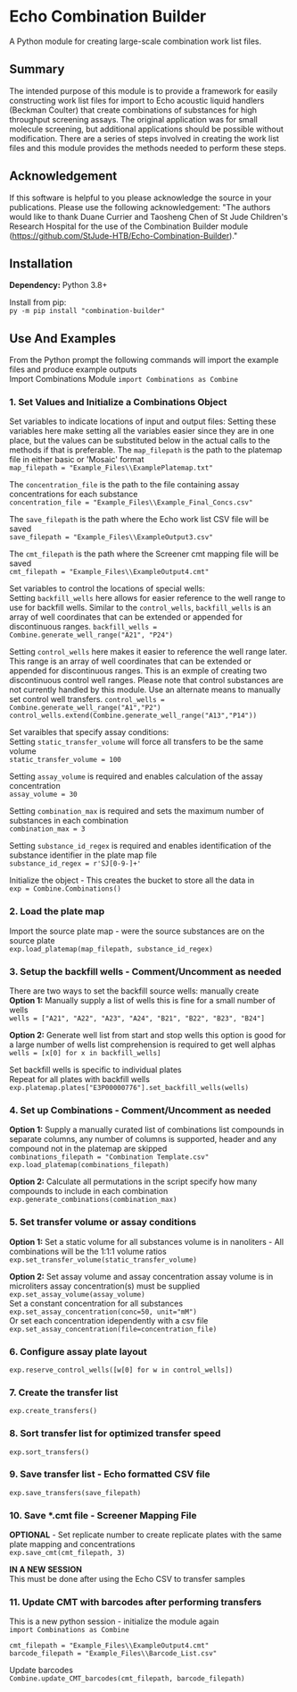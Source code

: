# Echo Combination Builder #
A Python module for creating large-scale combination work list files.


## Summary ##
The intended purpose of this module is to provide a framework for easily constructing work list files for import to Echo acoustic liquid handlers (Beckman Coulter) that create combinations of substances for high throughput screening assays.  The original application was for small molecule screening, but additional applications should be possible without modification.  There are a series of steps involved in creating the work list files and this module provides the methods needed to perform these steps.


## Acknowledgement ##
If this software is helpful to you please acknowledge the source in your publications.  Please use the following acknowledgement:
"The authors would like to thank Duane Currier and Taosheng Chen of St Jude Children's Research Hospital for the use of the Combination Builder module (https://github.com/StJude-HTB/Echo-Combination-Builder)."


## Installation ##
**Dependency:** Python 3.8+

Install from pip:  
`py -m pip install "combination-builder"`  

## Use And Examples ##
From the Python prompt the following commands will import the example files and produce example outputs  
Import Combinations Module
`import Combinations as Combine`


### 1. Set Values and Initialize a Combinations Object ###
Set variables to indicate locations of input and output files:
Setting these variables here make setting all the variables easier since they are in one place, but the values can be substituted below in the actual calls to the methods if that is preferable.
The `map_filepath` is the path to the platemap file in either basic or 'Mosaic' format    
`map_filepath = "Example_Files\\ExamplePlatemap.txt"`  
  
The `concentration_file` is the path to the file containing assay concentrations for each substance  
`concentration_file = "Example_Files\\Example_Final_Concs.csv"`  
  
The `save_filepath` is the path where the Echo work list CSV file will be saved  
`save_filepath = "Example_Files\\ExampleOutput3.csv"`  
  
The `cmt_filepath` is the path where the Screener cmt mapping file will be saved  
`cmt_filepath = "Example_Files\\ExampleOutput4.cmt"`  
  
Set variables to control the locations of special wells:  
Setting `backfill_wells` here allows for easier reference to the well range to use for backfill wells.  Similar to the `control_wells`, `backfill_wells` is an array of well coordinates that can be extended or appended for discontinuous ranges.
`backfill_wells = Combine.generate_well_range("A21", "P24")`  
  
Setting `control_wells` here makes it easier to reference the well range later.  This range is an array of well coordinates that can be extended or appended for discontinuous ranges.  This is an exmple of creating two discontinuous control well ranges.  Please note that control substances are not currently handled by this module.  Use an alternate means to manually set control well transfers.
`control_wells = Combine.generate_well_range("A1","P2")`  
`control_wells.extend(Combine.generate_well_range("A13","P14"))`  

Set varaibles that specify assay conditions:  
Setting `static_transfer_volume` will force all transfers to be the same volume  
`static_transfer_volume = 100`  
  
Setting `assay_volume` is required and enables calculation of the assay concentration  
`assay_volume = 30`  
  
Setting `combination_max` is required and sets the maximum number of substances in each combination  
`combination_max = 3`  
  
Setting `substance_id_regex` is required and enables identification of the substance identifier in the plate map file  
`substance_id_regex = r'SJ[0-9-]+'`  

Initialize the object - This creates the bucket to store all the data in  
`exp = Combine.Combinations()`  

### 2. Load the plate map ###
Import the source plate map - were the source substances are on the source plate  
`exp.load_platemap(map_filepath, substance_id_regex)`  


### 3. Setup the backfill wells - Comment/Uncomment as needed
There are two ways to set the backfill source wells: manually create  
**Option 1:** Manually supply a list of wells this is fine for a small number of wells  
`wells = ["A21", "A22", "A23", "A24", "B21", "B22", "B23", "B24"]`  

**Option 2:** Generate well list from start and stop wells this option is good for a large number of wells list comprehension is required to get well alphas  
`wells = [x[0] for x in backfill_wells]`  

Set backfill wells is specific to individual plates  
Repeat for all plates with backfill wells  
`exp.platemap.plates["E3P00000776"].set_backfill_wells(wells)`  

### 4. Set up Combinations - Comment/Uncomment as needed
**Option 1:** Supply a manually curated list of combinations list compounds in separate columns, any number of columns is supported, header and any compound not in the platemap are skipped  
`combinations_filepath = "Combination Template.csv"`  
`exp.load_platemap(combinations_filepath)`  

**Option 2:** Calculate all permutations in the script specify how many compounds to include in each combination  
`exp.generate_combinations(combination_max)`  

### 5. Set transfer volume or assay conditions
**Option 1:** Set a static volume for all substances volume is in nanoliters - All combinations will be the 1:1:1 volume ratios  
`exp.set_transfer_volume(static_transfer_volume)`  

**Option 2:** Set assay volume and assay concentration assay volume is in microliters assay concentration(s) must be supplied  
`exp.set_assay_volume(assay_volume)`  
Set a constant concentration for all substances  
`exp.set_assay_concentration(conc=50, unit="mM")`  
Or set each concentration idependently with a csv file  
`exp.set_assay_concentration(file=concentration_file)`  

### 6. Configure assay plate layout
`exp.reserve_control_wells([w[0] for w in control_wells])`  

### 7. Create the transfer list
`exp.create_transfers()`  

### 8. Sort transfer list for optimized transfer speed
`exp.sort_transfers()`  

### 9. Save transfer list - Echo formatted CSV file
`exp.save_transfers(save_filepath)`  

### 10. Save *.cmt file - Screener Mapping File
**OPTIONAL** - Set replicate number to create replicate plates with the same plate mapping and concentrations  
`exp.save_cmt(cmt_filepath, 3)`  



**IN A NEW SESSION**  
This must be done after using the Echo CSV to transfer samples

### 11. Update CMT with barcodes after performing transfers
This is a new python session - initialize the module again  
`import Combinations as Combine`  

`cmt_filepath = "Example_Files\\ExampleOutput4.cmt"`  
`barcode_filepath = "Example_Files\\Barcode_List.csv"`  

Update barcodes  
`Combine.update_CMT_barcodes(cmt_filepath, barcode_filepath)` 